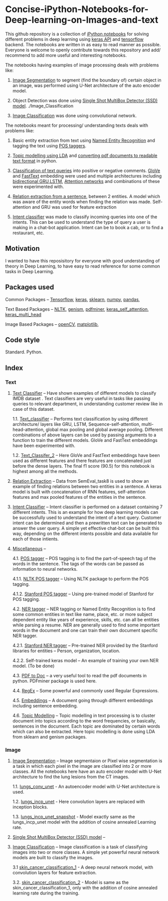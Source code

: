 # Concise-iPython-Notebooks-for-Deep-learning-on-Images-and-text

This github repository is a collection of [iPython notebooks](https://ipython.org/ipython-doc/3/notebook/notebook.html) for solving different problems in deep learning using [keras API](https://keras.io/) and [tensorflow](https://www.tensorflow.org/) backend. The notebooks are written in as easy to read manner as possible. Everyone is welcome to openly contribute towards this repository and add/ recommend to add more useful and interesting notebooks.

The notebooks having examples of image  processing deals with problems like:

1. [Image Segmentation](./Image_Segmentation) to segment (find the boundary of) certain object in an image, was performed using U-Net architecture of the auto encoder model. 

2. Object Detection was done using [Single Shot MultiBox Detector (SSD) model](./SSD).
./Image_Classification
3. [Image Classification](./Image_Classifier) was done using convolutional network.

The notebooks meant for processing/ understanding texts deals with problems like:

1.	Basic entity extraction from text using [Named Entity Recognition](./Miscellaneous/NER_tagger/) and tagging the text using [POS taggers](./Miscellaneous/POS_Tagger/).

2.	[Topic modelling using LDA](./Miscellaneous/topic_modeling.ipynb) and [converting pdf documents to readable text format](./Miscellaneous/pdf_To_doc.ipynb) in python.

3.	[Classification of text queries](./Text_Classification/) into positive or negative comments. [GloVe](https://nlp.stanford.edu/projects/glove/) and [FastText](https://fasttext.cc/docs/en/english-vectors.html) embedding were used and multiple architectures including [bidirectional GRU](https://towardsdatascience.com/introduction-to-sequence-models-rnn-bidirectional-rnn-lstm-gru-73927ec9df15),[LSTM](http://colah.github.io/posts/2015-08-Understanding-LSTMs/), [Attention networks](http://www.wildml.com/2016/01/attention-and-memory-in-deep-learning-and-nlp/) and combinations of these were experimented with.

4.	[Relation extraction from a sentence](./Semantic_Relation_Extraction/), between 2 entities. A model which was aware of the entity words when finding the relation was made. Self-attention and GRU was used for feature extraction

5.	[Intent classifier](./Intent_classifier/) was made to classify incoming queries into one of the intents. This can be used to understand the type of query a user is making in a chat-bot application. Intent can be to book a cab, or to find a restaurant, etc.

## Motivation

I wanted to have this reposisitory for everyone with good understanding of theory in Deep Learning, to have easy to read reference for some common tasks in Deep Learning.

## Packages used

Common Packages – [Tensorflow](https://www.tensorflow.org/), [keras](https://keras.io/), [sklearn](https://scikit-learn.org/), [numpy](http://www.numpy.org/), [pandas](https://pandas.pydata.org/),

Text Based Packages – [NLTK](https://www.nltk.org/), [genism](https://pypi.org/project/gensim/), [pdfminer](https://pypi.org/project/pdfminer/), [keras_self_attention](https://pypi.org/project/keras-self-attention/), [keras_multi_head](https://pypi.org/project/keras-multi-head/)

Image Based Packages – [openCV](https://pypi.org/project/opencv-python/), [matplotlib](https://matplotlib.org/),

## Code style

Standard. Python.

## Index  

### Text

1.	[Text Classifier](./Text_Classification/) – Have shown examples of different models to classify IMDB dataset . Text classifiers are very useful in tasks like passing queries to relevant department, in understanding customer review like in case of this dataset. 

    1.1.	[Text_classifier](./Text_Classification/classification_imdb.ipynb) – Performs text classification by using different architecture/ layers like GRU, LSTM, Sequence-self-attention, multi-head-attention, global max pooling and global average pooling. Different combinations of above layers can be used by passing arguments to a function to train the different models. GloVe and FastText embeddings have been experimented with.

    1.2.	[Text_Classifer_2](./Text_Classification/self_Attn_on_seperate_fets_of_2embds.ipynb) – Here GloVe and FastText embeddings have been used as different features and there features are concatenated just before the dense layers. The final f1 score (90.5) for this notebook is highest among all the methods. 

2.	 [Relation Extraction](./Semantic_Relation_Extraction/) – Data from SemEval_task8 is used to show an example of finding relations between two entities in a sentence. A keras model is built with concatenation of RNN features, self-attention features and max pooled features of the entities in the sentence.

3.	[Intent Classifier](./Intent_classifier/) – Intent classifier is performed on a dataset containing 7 different intents. This is an example for how deep learning models can be successfully used to understand the intent of a text query. Customer intent can be determined and then a prewritten text can be generated to answer the user query. A simple yet effective chat-bot can be built this way, depending on the different intents possible and data available for each of those intients.

4.	[Miscellaneous](./Miscellaneous/) –
    
    4.1.	[POS tagger](./Miscellaneous/POS_Tagger/) – POS tagging is to find the part-of-speech tag of the words in the sentence. The tags of the words can be passed as information to neural networks. 

      4.1.1.	[NLTK POS tagger](./Miscellaneous/POS_Tagger/POSTagger_NLTK.ipynb) – Using NLTK package to perform the POS tagging.
  
      4.1.2.	[Stanford POS tagger](./Miscellaneous/POS_Tagger/POSTagger_Stanford_NLTK.ipynb) – Using pre-trained model of Stanford for POS tagging.

    4.2.	[NER tagger](./Miscellaneous/NER_tagger/) – NER tagging or Named Entity Recognition is to find some common entities in text like name, place, etc. or more subject dependent entity like years of experience, skills, etc. can all be entities while parsing a resume. NER are generally used to find some important words in the document and one can train their own document specific NER tagger.

      4.2.1.	[Stanford NER tagger](./Miscellaneous/NER_tagger/NER_stanford_NLTK.ipynb) – Pre-trained NER provided by the Stanford libraries for entities – Person, organization, location.
  
      4.2.2.	Self-trained keras model – An example of training your own NER model. (To be done)

    4.3.	[PDF to Doc](./Miscellaneous/pdf_To_doc.ipynb) – a very useful tool to read the pdf documents in python. PDFminer package is used here.

    4.4.	[RegEx](./Miscellaneous/common_regex.md) – Some powerful and commonly used Regular Expressions.

    4.5.	[Embeddings](./Miscellaneous/Word_Embedding.md) – A document going through different embeddings including sentence embedding.

    4.6.    [Topic Modelling](./Miscellaneous/topic_modeling.ipynb) – Topic modelling in text processing is to cluster document into topics according to the word frequencies, or basically, sentences in the document. Each topic are dominated by certain words which can also be extracted. Here topic modelling is done using LDA from sklearn and genism packages.

### Image

1. [Image Segmentation](./Image_Segmentation) – Image segmentaion or Pixel wise segmentation is a task in which each pixel in the image are classified into 2 or more classes. All the notebooks here have an auto encoder model with U-Net architecture to find the lung lesions from the CT images. 

    1.1.    [lungs_conv_unet](./Image_Segmentation/lungs_conv_unet.ipynb) - An autoencoder model with U-Net architecture is used.
    
    1.2.    [lungs_incp_unet](./Image_Segmentation/lungs_incp_unet.ipynb) - Here convolution layers are replaced with inception blocks.
    
    1.3.    [lungs_incp_unet_snapshot](./Image_Segmentation/lungs_incp_unet_snapshot.ipynb) - Model exactly same as the lungs_incp_unet model with the addition of cosine annealed Learning rate.

2. [Single Shot MultiBox Detector (SSD) model](./SSD) – 

3. [Image Classification](./Image_Classifier) – Image classification is a task of classifying images into two or more classes. A simple yet powerful neural network models are built to classify the images.

    3.1     [skin_cancer_classification_1](./Image_Classifier/skin_cancer_classification_1.ipynb) - A deep neural network model, with convolution layers for feature extraction.
    
    3.2.    [skin_cancer_classification_2](./Image_Classifier/skin_cancer_classification_2.ipynb) - Model is same as the skin_cancer_classification_1, only with the addition of cosine annealed learning rate during the training. 


